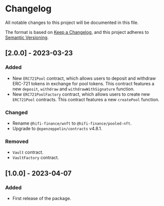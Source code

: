 # Changelog

All notable changes to this project will be documented in this file.

The format is based on [Keep a Changelog](https://keepachangelog.com/en/1.0.0/), and this project adheres to [Semantic
Versioning](https://semver.org/spec/v2.0.0.html).

## [2.0.0] - 2023-03-23

### Added

- New `ERC721Pool` contract, which allows users to deposit and withdraw ERC-721 tokens in exchange for pool tokens. This contract features a new `deposit`, `withdraw` and `withdrawWithSignature` function.
- New `ERC721PoolFactory` contract, which allows users to create new `ERC721Pool` contracts. This contract features a new `createPool` function.

### Changed

- Rename `@hifi-finance/wnft` to `@hifi-finance/pooled-nft`.
- Upgrade to `@openzeppelin/contracts` v4.8.1.

### Removed

- `Vault` contract.
- `VaultFactory` contract.

## [1.0.0] - 2023-04-07

### Added

- First release of the package.
